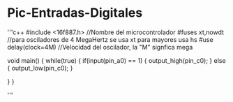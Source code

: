 # Pic-Entradas-Digitales

'''c++
#include <16f887.h> //Nombre del microcontrolador
#fuses xt,nowdt  //para osciladores de 4 MegaHertz se usa xt para mayores usa hs
#use delay(clock=4M) //Velocidad del oscilador, la "M" signfica mega

void main()
{
   while(true)
   {
      if(input(pin_a0) == 1)
      {
         output_high(pin_c0); 
      }
      else
      {
         output_low(pin_c0);
      }
      
   }
}

'''
